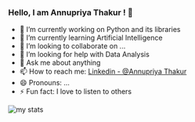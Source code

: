### Hello, I am Annupriya Thakur ! 👋

- 🔭 I’m currently working on Python and its libraries 
- 🌱 I’m currently learning Artificial Intelligence 
- 👯 I’m looking to collaborate on ...
- 🤔 I’m looking for help with Data Analysis
- 💬 Ask me about anything
- 📫 How to reach me: [Linkedin - @Annupriya Thakur](https://www.linkedin.com/in/annupriya-thakur-aa9b2a1b4/)
- 😄 Pronouns: ...
- ⚡ Fun fact: I love to listen to others

![my stats](http://github-readme-stats.vercel.app/api?username=Annupriya-Thakur&&show_icon=true&title_color=ffffff&icon_color=bb2acf&text_color=daf7dc&bg_color=191919)
